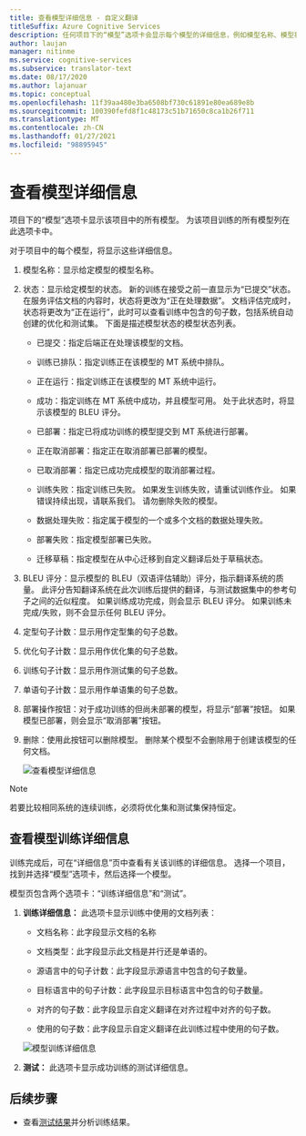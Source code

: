 ```yaml
---
title: 查看模型详细信息 - 自定义翻译
titleSuffix: Azure Cognitive Services
description: 任何项目下的“模型”选项卡会显示每个模型的详细信息，例如模型名称、模型状态、BLEU 评分、训练、优化、测试句子计数。
author: laujan
manager: nitinme
ms.service: cognitive-services
ms.subservice: translator-text
ms.date: 08/17/2020
ms.author: lajanuar
ms.topic: conceptual
ms.openlocfilehash: 11f39aa480e3ba6508bf730c61891e80ea689e8b
ms.sourcegitcommit: 100390fefd8f1c48173c51b71650c8ca1b26f711
ms.translationtype: MT
ms.contentlocale: zh-CN
ms.lasthandoff: 01/27/2021
ms.locfileid: "98895945"
---
```

# <a name="view-model-details"></a>查看模型详细信息

项目下的“模型”选项卡显示该项目中的所有模型。 为该项目训练的所有模型列在此选项卡中。

对于项目中的每个模型，将显示这些详细信息。

1. 模型名称：显示给定模型的模型名称。

2. 状态：显示给定模型的状态。 新的训练在接受之前一直显示为“已提交”状态。 在服务评估文档的内容时，状态将更改为“正在处理数据”。 文档评估完成时，状态将更改为“正在运行”，此时可以查看训练中包含的句子数，包括系统自动创建的优化和测试集。 下面是描述模型状态的模型状态列表。

    - 已提交：指定后端正在处理该模型的文档。

    - 训练已排队：指定训练正在该模型的 MT 系统中排队。

    - 正在运行：指定训练正在该模型的 MT 系统中运行。

    - 成功：指定训练在 MT 系统中成功，并且模型可用。 处于此状态时，将显示该模型的 BLEU 评分。

    - 已部署：指定已将成功训练的模型提交到 MT 系统进行部署。

    - 正在取消部署：指定正在取消部署已部署的模型。

    - 已取消部署：指定已成功完成模型的取消部署过程。

    - 训练失败：指定训练已失败。 如果发生训练失败，请重试训练作业。 如果错误持续出现，请联系我们。 请勿删除失败的模型。

    - 数据处理失败：指定属于模型的一个或多个文档的数据处理失败。

    - 部署失败：指定模型部署已失败。

    - 迁移草稿：指定模型在从中心迁移到自定义翻译后处于草稿状态。

3. BLEU 评分：显示模型的 BLEU（双语评估辅助）评分，指示翻译系统的质量。 此评分告知翻译系统在此次训练后提供的翻译，与测试数据集中的参考句子之间的近似程度。 如果训练成功完成，则会显示 BLEU 评分。 如果训练未完成/失败，则不会显示任何 BLEU 评分。

4. 定型句子计数：显示用作定型集的句子总数。

5. 优化句子计数：显示用作优化集的句子总数。

6.  训练句子计数：显示用作测试集的句子总数。

7.  单语句子计数：显示用作单语集的句子总数。

8.  部署操作按钮：对于成功训练的但尚未部署的模型，将显示“部署”按钮。 如果模型已部署，则会显示“取消部署”按钮。

9. 删除：使用此按钮可以删除模型。 删除某个模型不会删除用于创建该模型的任何文档。

    ![查看模型详细信息](media/how-to/how-to-view-model-details.png)

>[!Note]
>若要比较相同系统的连续训练，必须将优化集和测试集保持恒定。

## <a name="view-model-training-details"></a>查看模型训练详细信息

训练完成后，可在“详细信息”页中查看有关该训练的详细信息。 选择一个项目，找到并选择“模型”选项卡，然后选择一个模型。

模型页包含两个选项卡：“训练详细信息”和“测试”。

1.  **训练详细信息：** 此选项卡显示训练中使用的文档列表：

    -  文档名称：此字段显示文档的名称

    -  文档类型：此字段显示此文档是并行还是单语的。

    -  源语言中的句子计数：此字段显示源语言中包含的句子数量。

    -  目标语言中的句子计数：此字段显示目标语言中包含的句子数量。

    -  对齐的句子数：此字段显示自定义翻译在对齐过程中对齐的句子数。

    -  使用的句子数：此字段显示自定义翻译在此训练过程中使用的句子数。

    ![模型训练详细信息](media/how-to/how-to-model-training-details.png)

2.  **测试：** 此选项卡显示成功训练的测试详细信息。

## <a name="next-steps"></a>后续步骤

- 查看[测试结果](how-to-view-system-test-results.md)并分析训练结果。
